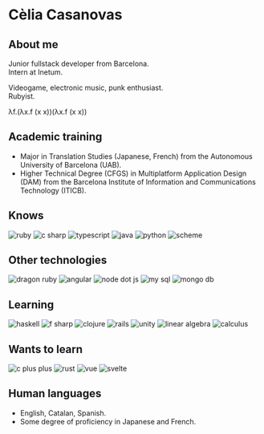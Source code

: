 # Cèlia Casanovas
## About me
Junior fullstack developer from Barcelona.  
Intern at Inetum.

Videogame, electronic music, punk enthusiast.  
Rubyist.  

λf.(λx.f (x x))(λx.f (x x))

## Academic training
- Major in Translation Studies (Japanese, French) from the Autonomous University of Barcelona (UAB).
- Higher Technical Degree (CFGS) in Multiplatform Application Design (DAM) from the Barcelona Institute of Information and Communications Technology (ITICB).

## Knows
![ruby](https://img.shields.io/badge/Ruby-CC342D?logo=ruby)
![c sharp](https://img.shields.io/badge/C%23-239120?logo=c-sharp)
![typescript](https://img.shields.io/badge/TypeScript-3178C6?logo=typescript&logoColor=white)
![java](https://img.shields.io/badge/Java-red?logo=java)
![python](https://img.shields.io/badge/Python-3776AB?logo=python&logoColor=white)
![scheme](https://img.shields.io/badge/Scheme-9F1D20?logo=racket&logoColor=white)

## Other technologies
![dragon ruby](https://img.shields.io/badge/DragonRuby-CC342D)
![angular](https://img.shields.io/badge/Angular-DD0031?logo=angular&logoColor=white)
![node dot js](https://img.shields.io/badge/Node.js-339933?logo=node.js&logoColor=white)
![my sql](https://img.shields.io/badge/MySQL-4479A1?logo=mysql&logoColor=white)
![mongo db](https://img.shields.io/badge/MongoDB-47A248?logo=mongodb&logoColor=white)

## Learning
![haskell](https://img.shields.io/badge/Haskell-5D4F85?logo=haskell&logoColor=white)
![f sharp](https://img.shields.io/badge/F%23-378BBA?logo=f-sharp&logoColor=white)
![clojure](https://img.shields.io/badge/Clojure-5881D8?logo=clojure&logoColor=white)
![rails](https://img.shields.io/badge/Rails-CC0000?logo=ruby-on-rails&logoColor=white)
![unity](https://img.shields.io/badge/Unity-FFFFFF?logo=unity&logoColor=black)
![linear algebra](https://img.shields.io/badge/Linear_algebra-red)
![calculus](https://img.shields.io/badge/Calculus-purple)


## Wants to learn
![c plus plus](https://img.shields.io/badge/C%2B%2B-00599C?logo=cplusplus&logoColor=white)
![rust](https://img.shields.io/badge/Rust-000000?logo=rust&logoColor=white)
![vue](https://img.shields.io/badge/Vue.js-4FC08D?logo=vuedotjs&logoColor=white)
![svelte](https://img.shields.io/badge/Svelte-FF3E00?logo=svelte&logoColor=white)

## Human languages
- English, Catalan, Spanish.  
- Some degree of proficiency in Japanese and French.
